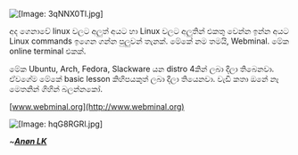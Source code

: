 ![](https://i.imgur.com/3qNNX0Tl.jpg "\[Image: 3qNNX0Tl.jpg\]")

අද ගෙනාවේ linux වලට අලුත් අයට හා Linux වලට අලුතින් එකතු වෙන්න ඉන්න අයට Linux commands ඉගෙන ගන්න පුලුවන් තැනක්. මේකේ නම තමයි, Webminal. මේක online terminal එකක්. 

මේක Ubuntu, Arch, Fedora, Slackware යන distro 4කින් ලබා දීලා තිබෙනවා. ඒවගේම මේකේ basic lesson කිහිපයකුත් ලබා දීලා තියෙනවා. වැඩි කතා ඔනේ නෑ මෙතනින් ගිහින් බලන්නකෝ.

[www.webminal.org](http://www.webminal.org)

![](https://i.imgur.com/hqG8RGRl.jpg "\[Image: hqG8RGRl.jpg\]")

~[_**Anøn LK**_](https://www.widane.com/user-3.html)

